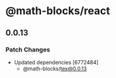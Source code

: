 # @math-blocks/react

## 0.0.13

### Patch Changes

- Updated dependencies [6772484]
  - @math-blocks/tex@0.0.13
